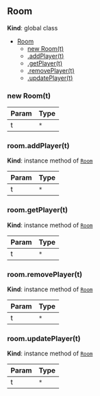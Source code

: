 <a name="Room"></a>

## Room
**Kind**: global class  

* [Room](#Room)
    * [new Room(t)](#new_Room_new)
    * [.addPlayer(t)](#Room+addPlayer)
    * [.getPlayer(t)](#Room+getPlayer)
    * [.removePlayer(t)](#Room+removePlayer)
    * [.updatePlayer(t)](#Room+updatePlayer)

<a name="new_Room_new"></a>

### new Room(t)

| Param | Type |
| --- | --- |
| t | <code>\*</code> | 

<a name="Room+addPlayer"></a>

### room.addPlayer(t)
**Kind**: instance method of [<code>Room</code>](#Room)  

| Param | Type |
| --- | --- |
| t | <code>\*</code> | 

<a name="Room+getPlayer"></a>

### room.getPlayer(t)
**Kind**: instance method of [<code>Room</code>](#Room)  

| Param | Type |
| --- | --- |
| t | <code>\*</code> | 

<a name="Room+removePlayer"></a>

### room.removePlayer(t)
**Kind**: instance method of [<code>Room</code>](#Room)  

| Param | Type |
| --- | --- |
| t | <code>\*</code> | 

<a name="Room+updatePlayer"></a>

### room.updatePlayer(t)
**Kind**: instance method of [<code>Room</code>](#Room)  

| Param | Type |
| --- | --- |
| t | <code>\*</code> | 

